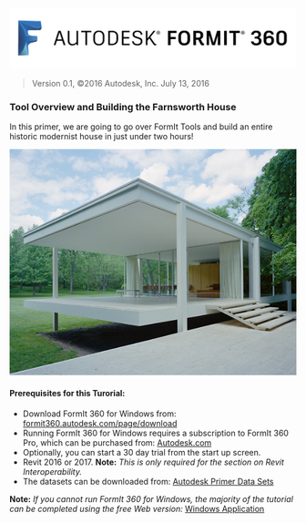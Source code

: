 ![](./images/b5030b43-df24-4259-ad6a-94bcad61bc78.png)

> Version 0.1, ©2016 Autodesk, Inc.
> July 13, 2016

### Tool Overview and Building the Farnsworth House

In this primer, we are going to go over FormIt Tools and build an entire historic modernist house in just under two hours!

![](./images/49e004f3-d500-4890-9188-e8a87c1e396a-2.png)

#### Prerequisites for this Turorial:

- Download FormIt 360 for Windows from: [formit360.autodesk.com\/page\/download](http://formit360.autodesk.com/page/download)
- Running FormIt 360 for Windows requires a subscription to FormIt 360 Pro, which can be purchased from: [Autodesk.com](http://www.autodesk.com/store/products/formit-360-pro)
- Optionally, you can start a 30 day trial from the start up screen.
- Revit 2016 or 2017. **Note:** *This is only required for the section on Revit Interoperability.*
- The datasets can be downloaded from: [Autodesk Primer Data Sets](https://autodesk.app.box.com/s/thavswirrbflit27rbqzl26ljj7fu1uv) 

**Note:** *If you cannot run FormIt 360 for Windows, the majority of the tutorial can be completed using the free Web version:* [Windows Application](http://formit360.autodesk.com/app)

